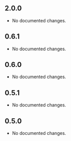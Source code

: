 ## 2.0.0

- No documented changes.

## 0.6.1

- No documented changes.

## 0.6.0

- No documented changes.

## 0.5.1

- No documented changes.

## 0.5.0

- No documented changes.

